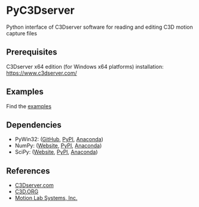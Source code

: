 # PyC3Dserver
Python interface of C3Dserver software for reading and editing C3D motion capture files

## Prerequisites
C3Dserver x64 edition (for Windows x64 platforms) installation: https://www.c3dserver.com/

## Examples
Find the [examples](https://github.com/mkjung99/pyc3dserver_examples)

## Dependencies
- PyWin32: ([GitHub](https://github.com/mhammond/pywin32), [PyPI](https://pypi.org/project/pywin32/), [Anaconda](https://anaconda.org/anaconda/pywin32))
- NumPy: ([Website](https://numpy.org/), [PyPI](https://pypi.org/project/numpy/), [Anaconda](https://anaconda.org/anaconda/numpy))
- SciPy: ([Website](https://www.scipy.org/), [PyPI](https://pypi.org/project/scipy/), [Anaconda](https://anaconda.org/anaconda/scipy))

## References
- [C3Dserver.com](https://www.c3dserver.com/)
- [C3D.ORG](https://www.c3d.org/)
- [Motion Lab Systems, Inc.](https://www.motion-labs.com/)
